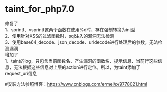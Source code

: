 # taint_for_php7.0
修复了</br>
1、sprintf、vsprintf这两个函数在使用%d时，存在强制转换为int型</br>
2、使用针对XSS的过滤函数时，sql注入的漏洞无法检测 </br>
3、使用base64_decode、json_decode、urldecode进行处理后的参数，无法检测漏洞 </br>
增加了</br>
1、taint的log，只包含当前函数名、产生漏洞的函数名、提示信息、当前行这些信息，无法根据这些信息对上层的action进行定位。所以，为taint添加了request_uri信息

#安装方法参照博客：https://www.cnblogs.com/ermei/p/9778021.html
